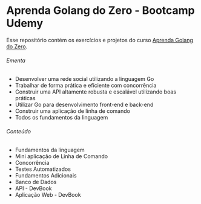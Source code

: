 # Aprenda Golang do Zero - Bootcamp Udemy

Esse repositório contém os exercícios e projetos do curso [Aprenda Golang do Zero](https://www.udemy.com/course/aprenda-golang-do-zero-desenvolva-uma-aplicacao-completa).

###### Ementa

- Desenvolver uma rede social utilizando a linguagem Go
- Trabalhar de forma prática e eficiente com concorrência
- Construir uma API altamente robusta e escalável utilizando boas práticas
- Utilizar Go para desenvolvimento front-end e back-end
- Construir uma aplicação de linha de comando
- Todos os fundamentos da linguagem

###### Conteúdo

- Fundamentos da linguagem
- Mini aplicação de Linha de Comando
- Concorrência
- Testes Automatizados
- Fundamentos Adicionais
- Banco de Dados
- API - DevBook
- Aplicação Web - DevBook
